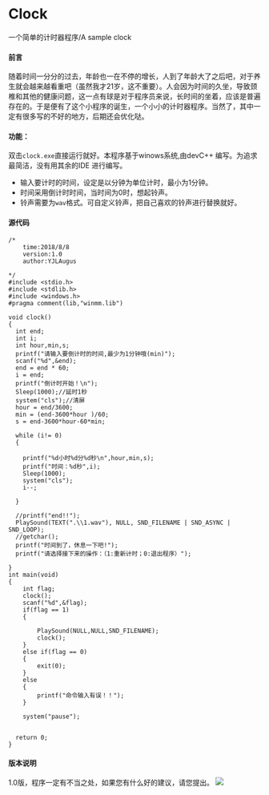 # Clock
一个简单的计时器程序/A sample clock


#### 前言

随着时间一分分的过去，年龄也一在不停的增长，人到了年龄大了之后吧，对于养生就会越来越看重吧（虽然我才21岁，这不重要）。人会因为时间的久坐，导致颈椎和其他的健康问题，这一点有球是对于程序员来说，长时间的坐着，应该是普遍存在的。于是便有了这个小程序的诞生，一个小小的计时器程序。当然了，其中一定有很多写的不好的地方，后期还会优化哒。

#### 功能：
双击`clock.exe`直接运行就好。本程序基于winows系统,由devC++ 编写。为追求最简洁，没有用其余的IDE 进行编写。

* 输入要计时的时间，设定是以分钟为单位计时，最小为1分钟。
* 时间采用倒计时时间，当时间为0时，想起铃声。
* 铃声需要为`wav`格式。可自定义铃声，把自己喜欢的铃声进行替换就好。

#### 源代码

```
/*
	time:2018/8/8 
	version:1.0
	author:YJLAugus
	
*/ 
#include <stdio.h>
#include <stdlib.h>
#include <windows.h>
#pragma comment(lib,"winmm.lib")

void clock()
{
  int end;
  int i;
  int hour,min,s;
  printf("请输入要倒计时的时间,最少为1分钟哦(min)");
  scanf("%d",&end);
  end = end * 60; 
  i = end;
  printf("倒计时开始！\n");
  Sleep(1000);//延时1秒 
  system("cls");//清屏 
  hour = end/3600;
  min = (end-3600*hour )/60;
  s = end-3600*hour-60*min;

  while (i!= 0)
  {
    
    printf("%d小时%d分%d秒\n",hour,min,s); 
    printf("时间：%d秒",i);
    Sleep(1000);
    system("cls");
    i--;
	  
  }
  
  //printf("end!!");
  PlaySound(TEXT(".\\1.wav"), NULL, SND_FILENAME | SND_ASYNC | SND_LOOP);
  //getchar();
  printf("时间到了，休息一下吧!");
  printf("请选择接下来的操作：（1:重新计时；0:退出程序）");
  
}
int main(void)
{
  	int flag;
	clock();
	scanf("%d",&flag); 
	if(flag == 1)
	{
		
		PlaySound(NULL,NULL,SND_FILENAME);
		clock();
	}
	else if(flag == 0)
	{
		exit(0);
	}
	else
	{
		printf("命令输入有误！！"); 
	}
	
	system("pause"); 
	
    
  return 0; 
}

```
#### 版本说明
1.0版，程序一定有不当之处，如果您有什么好的建议，请您提出。
![](http://images.cnblogs.com/cnblogs_com/yjlblog/1110802/o_jt.png)







